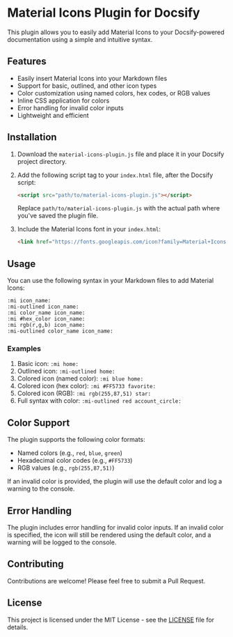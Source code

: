 # Material Icons Plugin for Docsify

This plugin allows you to easily add Material Icons to your Docsify-powered documentation using a simple and intuitive syntax.

## Features

- Easily insert Material Icons into your Markdown files
- Support for basic, outlined, and other icon types
- Color customization using named colors, hex codes, or RGB values
- Inline CSS application for colors
- Error handling for invalid color inputs
- Lightweight and efficient

## Installation

1. Download the `material-icons-plugin.js` file and place it in your Docsify project directory.

2. Add the following script tag to your `index.html` file, after the Docsify script:

   ```html
   <script src="path/to/material-icons-plugin.js"></script>
   ```

   Replace `path/to/material-icons-plugin.js` with the actual path where you've saved the plugin file.

3. Include the Material Icons font in your `index.html`:

   ```html
   <link href="https://fonts.googleapis.com/icon?family=Material+Icons" rel="stylesheet">
   ```

## Usage

You can use the following syntax in your Markdown files to add Material Icons:

```
:mi icon_name:
:mi-outlined icon_name:
:mi color_name icon_name:
:mi #hex_color icon_name:
:mi rgb(r,g,b) icon_name:
:mi-outlined color_name icon_name:
```

### Examples

1. Basic icon: `:mi home:`
2. Outlined icon: `:mi-outlined home:`
3. Colored icon (named color): `:mi blue home:`
4. Colored icon (hex color): `:mi #FF5733 favorite:`
5. Colored icon (RGB): `:mi rgb(255,87,51) star:`
6. Full syntax with color: `:mi-outlined red account_circle:`

## Color Support

The plugin supports the following color formats:

- Named colors (e.g., `red`, `blue`, `green`)
- Hexadecimal color codes (e.g., `#FF5733`)
- RGB values (e.g., `rgb(255,87,51)`)

If an invalid color is provided, the plugin will use the default color and log a warning to the console.

## Error Handling

The plugin includes error handling for invalid color inputs. If an invalid color is specified, the icon will still be rendered using the default color, and a warning will be logged to the console.

## Contributing

Contributions are welcome! Please feel free to submit a Pull Request.

## License

This project is licensed under the MIT License - see the [LICENSE](LICENSE) file for details.
